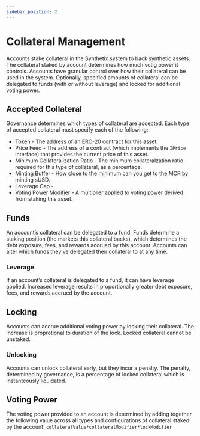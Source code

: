 ```yaml
---
sidebar_position: 2
---
```


# Collateral Management

Accounts stake collateral in the Synthetix system to back synthetic assets. The collateral staked by account determines how much votig power it controls. Accounts have granular control over how their collateral can be used in the system. Optionally, specified amounts of collateral can be delegated to funds (with or without leverage) and locked for additional voting power.

## Accepted Collateral

Governance determines which types of collateral are accepted. Each type of accepted collateral must specify each of the following:

- Token - The address of an ERC-20 contract for this asset.
- Price Feed - The address of a contract (which implements the `IPrice` interface) that provides the current price of this asset.
- Minimum Collateralization Ratio - The minimum collateralzation ratio required for this type of collateral, as a percentage.
- Minting Buffer - How close to the minimum can you get to the MCR by minting sUSD.
- Leverage Cap -
- Voting Power Modifier - A multiplier applied to voting power derived from staking this asset.

## Funds

An account’s collateral can be delegated to a fund. Funds determine a staking position (the markets this collateral backs), which determines the debt exposure, fees, and rewards accrued by this account. Accounts can alter which funds they’ve delegated their collateral to at any time.

### Leverage

If an account’s collateral is delegated to a fund, it can have leverage applied. Increased leverage results in proportionally greater debt exposure, fees, and rewards accrued by the account.

## Locking

Accounts can accrue additional voting power by locking their collateral. The increase is proprotional to duration of the lock. Locked collateral cannot be unstaked.

### Unlocking

Accounts can unlock collateral early, but they incur a penalty. The penalty, determined by governance, is a percentage of locked collateral which is instanteously liquidated.

## Voting Power

The voting power provided to an account is determined by adding together the following value across all types and configurations of collateral staked by the account: `collateralValue*collateralModifier*lockModifier`
